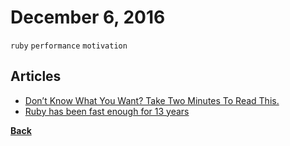 # December 6, 2016

`ruby` `performance` `motivation`

## Articles

- [Don’t Know What You Want? Take Two Minutes To Read This.](https://medium.com/an-idea-for-you/dont-know-what-you-want-take-two-minutes-to-read-this-ca56f1e4043e)
- [Ruby has been fast enough for 13 years](https://m.signalvnoise.com/ruby-has-been-fast-enough-for-13-years-afff4a54abc7)


[__Back__](../README.md)
